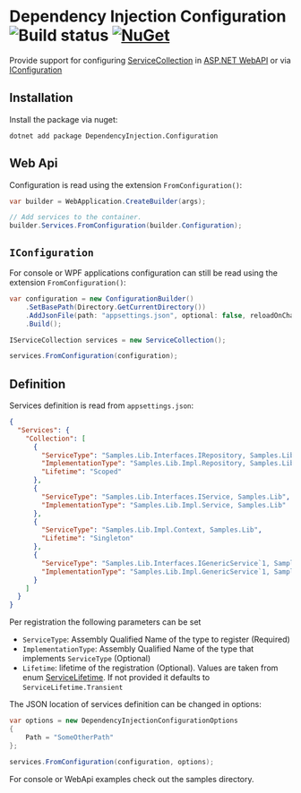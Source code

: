 # Dependency Injection Configuration  ![Build status](https://github.com/lucadecamillis/dependency-injection-configuration/actions/workflows/ci.yml/badge.svg?branch=master) [![NuGet](https://img.shields.io/nuget/v/DependencyInjection.Configuration.svg)](https://www.nuget.org/packages/DependencyInjection.Configuration)

Provide support for configuring [ServiceCollection](https://www.nuget.org/packages/Microsoft.Extensions.DependencyInjection) in [ASP.NET WebAPI](https://github.com/dotnet/aspnetcore) or via [IConfiguration](https://www.nuget.org/packages/Microsoft.Extensions.Configuration.Json)

## Installation

Install the package via nuget:

```shell
dotnet add package DependencyInjection.Configuration
```

## Web Api

Configuration is read using the extension `FromConfiguration()`:

```csharp
var builder = WebApplication.CreateBuilder(args);

// Add services to the container.
builder.Services.FromConfiguration(builder.Configuration);
```

## `IConfiguration`

For console or WPF applications configuration can still be read using the extension `FromConfiguration()`:

```csharp
var configuration = new ConfigurationBuilder()
    .SetBasePath(Directory.GetCurrentDirectory())
    .AddJsonFile(path: "appsettings.json", optional: false, reloadOnChange: true)
    .Build();

IServiceCollection services = new ServiceCollection();

services.FromConfiguration(configuration);
```

## Definition

Services definition is read from `appsettings.json`:

```json
{
  "Services": {
    "Collection": [
      {
        "ServiceType": "Samples.Lib.Interfaces.IRepository, Samples.Lib",
        "ImplementationType": "Samples.Lib.Impl.Repository, Samples.Lib",
        "Lifetime": "Scoped"
      },
      {
        "ServiceType": "Samples.Lib.Interfaces.IService, Samples.Lib",
        "ImplementationType": "Samples.Lib.Impl.Service, Samples.Lib"
      },
      {
        "ServiceType": "Samples.Lib.Impl.Context, Samples.Lib",
        "Lifetime": "Singleton"
      },
      {
        "ServiceType": "Samples.Lib.Interfaces.IGenericService`1, Samples.Lib",
        "ImplementationType": "Samples.Lib.Impl.GenericService`1, Samples.Lib"
      }
    ]
  }
}
```

Per registration the following parameters can be set

- `ServiceType`: Assembly Qualified Name of the type to register (Required)
- `ImplementationType`: Assembly Qualified Name of the type that implements `ServiceType` (Optional)
- `Lifetime`: lifetime of the registration (Optional). Values are taken from enum [ServiceLifetime](https://learn.microsoft.com/en-us/dotnet/api/microsoft.extensions.dependencyinjection.servicelifetime). If not provided it defaults to `ServiceLifetime.Transient`

The JSON location of services definition can be changed in options:

```csharp
var options = new DependencyInjectionConfigurationOptions
{
    Path = "SomeOtherPath"
};

services.FromConfiguration(configuration, options);
```

For console or WebApi examples check out the samples directory.